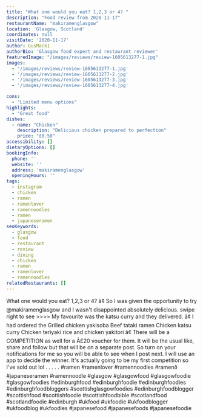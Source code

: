 ```yaml
---
title: "What one would you eat? 1,2,3 or 4? "
description: "Food review from 2020-11-17"
restaurantName: "makiramenglasgow"
location: 'Glasgow, Scotland'
coordinates: null
visitDate: '2020-11-17'
author: GusMack1
authorBio: 'Glasgow food expert and restaurant reviewer'
featuredImage: "/images/reviews/review-1605613277-1.jpg"
images:
  - '/images/reviews/review-1605613277-1.jpg'
  - '/images/reviews/review-1605613277-2.jpg'
  - '/images/reviews/review-1605613277-3.jpg'
  - '/images/reviews/review-1605613277-4.jpg'

cons:
  - "Limited menu options"
highlights:
  - "Great food"
dishes:
  - name: "Chicken"
    description: "Delicious chicken prepared to perfection"
    price: "£8.50"
accessibility: []
dietaryOptions: []
bookingInfo:
  phone: ''
  website: ''
  address: 'makiramenglasgow'
  openingHours: ''
tags:
  - instagram
  - chicken
  - ramen
  - ramenlover
  - ramennoodles
  - ramen
  - japaneseramen
seoKeywords:
  - glasgow
  - food
  - restaurant
  - review
  - dining
  - chicken
  - ramen
  - ramenlover
  - ramennoodles
relatedRestaurants: []
---
```

What one would you eat? 1,2,3 or 4? 
â¢
So I was given the opportunity to try @makiramenglasgow and I wasn't disappointed absolutely delicious. swipe right to see >>>> My favourite was the katsu curry and they delivered. 
â¢
I had ordered the 
Grilled chicken yakisoba
Beef tataki ramen
Chicken katsu curry
Chicken teriyaki rice and chicken yakitori
â¢
There will be a COMPETITION as well for a Â£20 voucher for them. It will be the usual like, share and follow but that will be on a separate post. So turn on your notifications for me so you will be able to see when I post next. I will use an app to decide the winner. It's actually going to be my first competition so I've sold out lol
.
.
.
.
.
#ramen #ramenlover #ramennoodles #ramenð #japaneseramen #ramennoodle #glasgow #glasgowfood #glasgowfoodie #glasgowfoodies #edinburghfood #edinburghfoodie #edinburghfoodies #edinburghfoodbloggers #scottishglasgowfoodies #edinburghfoodblogger #scottishfood #scottishfoodie #scottishfoodbible #scotlandfood #scotlandfoodie #edinburgh #ukfood #ukfoodie #ukfoodblogger #ukfoodblog #ukfoodies #japanesefood #japanesefoods #japanesefoodie
